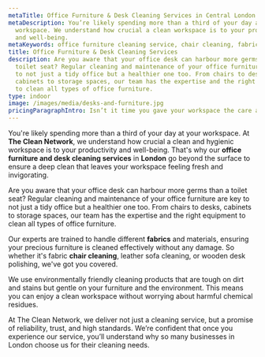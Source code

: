 ```yaml
---
metaTitle: Office Furniture & Desk Cleaning Services in Central London - The Clean Network
metaDescription: You’re likely spending more than a third of your day at your
  workspace. We understand how crucial a clean workspace is to your productivity
  and well-being.
metaKeywords: office furniture cleaning service, chair cleaning, fabric, london
title: Office Furniture & Desk Cleaning Services
description: Are you aware that your office desk can harbour more germs than a
  toilet seat? Regular cleaning and maintenance of your office furniture are key
  to not just a tidy office but a healthier one too. From chairs to desks,
  cabinets to storage spaces, our team has the expertise and the right equipment
  to clean all types of office furniture.
type: indoor
image: /images/media/desks-and-furniture.jpg
pricingParagraphIntro: Isn’t it time you gave your workspace the care and attention it deserves?
---
```

You're likely spending more than a third of your day at your workspace. At <strong>The Clean Network</strong>, we understand how crucial a clean and hygienic workspace is to your productivity and well-being. That's why our <strong>office furniture and desk cleaning services</strong> in <strong>London</strong> go beyond the surface to ensure a deep clean that leaves your workspace feeling fresh and invigorating.

Are you aware that your office desk can harbour more germs than a toilet seat? Regular cleaning and maintenance of your office furniture are key to not just a tidy office but a healthier one too. From chairs to desks, cabinets to storage spaces, our team has the expertise and the right equipment to clean all types of office furniture.

Our experts are trained to handle different <strong>fabrics</strong> and materials, ensuring your precious furniture is cleaned effectively without any damage. So whether it's fabric <strong>chair cleaning</strong>, leather sofa cleaning, or wooden desk polishing, we've got you covered.

We use environmentally friendly cleaning products that are tough on dirt and stains but gentle on your furniture and the environment. This means you can enjoy a clean workspace without worrying about harmful chemical residues.

At The Clean Network, we deliver not just a cleaning service, but a promise of reliability, trust, and high standards. We’re confident that once you experience our service, you’ll understand why so many businesses in London choose us for their cleaning needs.